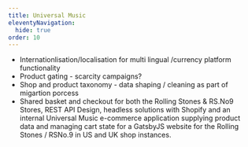 ```yaml
---
title: Universal Music
eleventyNavigation:
  hide: true
order: 10
---
```



<div>

* Internationlisation/localisation for multi lingual /currency platform functionality
* Product gating - scarcity campaigns?
* Shop and product taxonomy - data shaping / cleaning as part of migartion porcess 
* Shared basket and checkout for both the Rolling Stones & RS.No9 Stores, REST API Design, headless solutions with Shopify and an internal Universal Music e-commerce application supplying product data and managing cart state for a GatsbyJS website for the Rolling Stones / RSNo.9 in US and UK shop instances.



</div>


